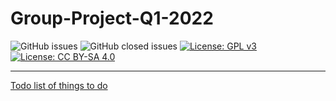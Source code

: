 # Group-Project-Q1-2022

![GitHub issues](https://img.shields.io/github/issues-raw/After-Dark-Communications/Group-Project-Q1-2022)
![GitHub closed issues](https://img.shields.io/github/issues-closed-raw/After-Dark-Communications/Group-Project-Q1-2022)
[![License: GPL v3](https://img.shields.io/badge/License-GPLv3-blue.svg)](https://www.gnu.org/licenses/gpl-3.0)
[![License: CC BY-SA 4.0](https://licensebuttons.net/l/by-sa/4.0/80x15.png)](https://creativecommons.org/licenses/by-sa/4.0/)
***

[Todo list of things to do](https://github.com/orgs/After-Dark-Communications/projects/1/views/5)
